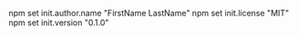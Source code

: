 
npm set init.author.name "FirstName LastName"
npm set init.license "MIT"
npm set init.version "0.1.0"
